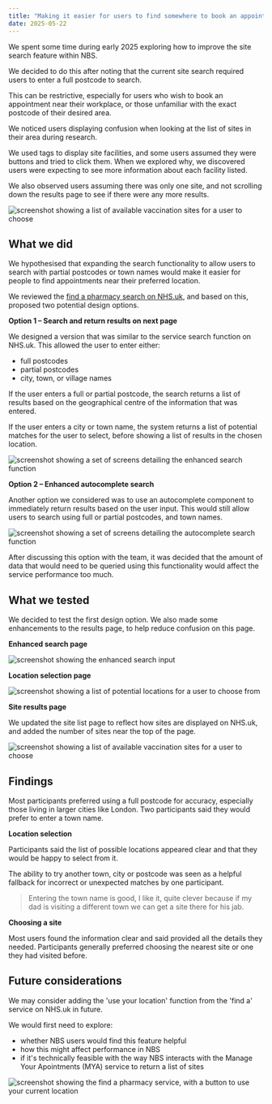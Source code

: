 ```yaml
---
title: "Making it easier for users to find somewhere to book an appointment"
date: 2025-05-22
---
```


We spent some time during early 2025 exploring how to improve the site search feature within NBS. 

We decided to do this after noting that the current site search required users to enter a full postcode to search.  

This can be restrictive, especially for users who wish to book an appointment near their workplace, or those unfamiliar with the exact postcode of their desired area. 

We noticed users displaying confusion when looking at the list of sites in their area during research.   

We used tags to display site facilities, and some users assumed they were buttons and tried to click them. When we explored why, we discovered users were expecting to see more information about each facility listed. 

We also observed users assuming there was only one site, and not scrolling down the results page to see if there were any more results. 

![screenshot showing a list of available vaccination sites for a user to choose](sitelist.png) 

 

## What we did 

We hypothesised that expanding the search functionality to allow users to search with partial postcodes or town names would make it easier for people to find appointments near their preferred location. 

We reviewed the <a href="https://www.nhs.uk/service-search/pharmacy/find-a-pharmacy/">find a pharmacy search on NHS.uk</a>, and based on this, proposed two potential design options.   

 

**Option 1 – Search and return results on next page** 

We designed a version that was similar to the service search function on NHS.uk.  This allowed the user to enter either: 

- full postcodes
- partial postcodes
- city, town, or village names 

If the user enters a full or partial postcode, the search returns a list of results based on the geographical centre of the information that was entered. 

If the user enters a city or town name, the system returns a list of potential matches for the user to select, before showing a list of results in the chosen location. 

![screenshot showing a set of screens detailing the enhanced search function](enhancedsearch.png) 

 

 

**Option 2 – Enhanced autocomplete search** 

Another option we considered was to use an autocomplete component to immediately return results based on the user input.  This would still allow users to search using full or partial postcodes, and town names. 

![screenshot showing a set of screens detailing the autocomplete search function](autocomplete-search.png) 

After discussing this option with the team, it was decided that the amount of data that would need to be queried using this functionality would affect the service performance too much. 

## What we tested 

We decided to test the first design option.  We also made some enhancements to the results page, to help reduce confusion on this page. 

**Enhanced search page** 

![screenshot showing the enhanced search input](enhanced-search-input.png) 

**Location selection page** 

![screenshot showing a list of potential locations for a user to choose from](town-results.png) 

**Site results page** 

We updated the site list page to reflect how sites are displayed on NHS.uk, and added the number of sites near the top of the page. 

![screenshot showing a list of available vaccination sites for a user to choose](newsitelist.png) 

 

## Findings 

Most participants preferred using a full postcode for accuracy, especially those living in larger cities like London. Two participants said they would prefer to enter a town name. 

**Location selection** 

Participants said the list of possible locations appeared clear and that they would be happy to select from it. 

The ability to try another town, city or postcode was seen as a helpful fallback for incorrect or unexpected matches by one participant. 

> Entering the town name is good, I like it, quite clever because if my dad is visiting a different town we can get a site there for his jab. 

**Choosing a site**

Most users found the information clear and said provided all the details they needed.  Participants generally preferred choosing the nearest site or one they had visited before.  

## Future considerations

We may consider adding the 'use your location' function from the 'find a' service on NHS.uk in future.  

We would first need to explore:

- whether NBS users would find this feature helpful
- how this might affect performance in NBS
- if it's technically feasible with the way NBS interacts with the Manage Your Apointments (MYA) service to return a list of sites

![screenshot showing the find a pharmacy service, with a button to use your current location](find-a-pharmacy.png) 
